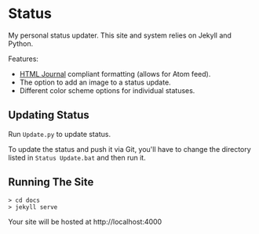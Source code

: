 # Status

My personal status updater. This site and system relies on Jekyll and Python.

Features:
- [HTML Journal](https://journal.miso.town/) compliant formatting (allows for Atom feed).
- The option to add an image to a status update.
- Different color scheme options for individual statuses.

## Updating Status

Run `Update.py` to update status.

To update the status and push it via Git, you'll have to change the directory listed in `Status Update.bat` and then run it.

## Running The Site

```
> cd docs
> jekyll serve
```

Your site will be hosted at http://localhost:4000
